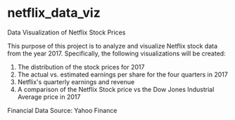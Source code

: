 # netflix_data_viz
Data Visualization of Netflix Stock Prices

This purpose of this project is to analyze and visualize Netflix stock data from the year 2017.
Specifically, the following visualizations will be created:

1. The distribution of the stock prices for 2017
2. The actual vs. estimated earnings per share for the four quarters in 2017
3. Netflix's quarterly earnings and revenue
4. A comparison of the Netflix Stock price vs the Dow Jones Industrial Average price in 2017

Financial Data Source: Yahoo Finance
